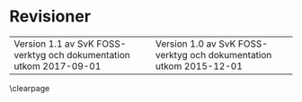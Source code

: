 # Revisioner

<table>
<tr>
<td>Version 1.1 av SvK FOSS-verktyg och dokumentation utkom 2017-09-01</td>
<td>Version 1.0 av SvK FOSS-verktyg och dokumentation utkom 2015-12-01</td>
</tr>
</table>

\clearpage
